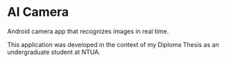 # AI Camera
Android camera app that recognizes images in real time.

This application was developed in the context of my Diploma Thesis as an undergraduate student at NTUA.
